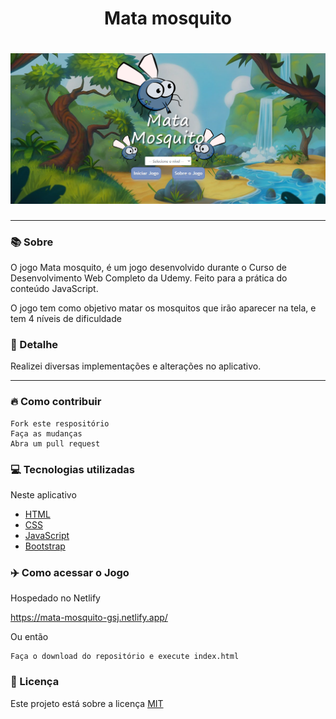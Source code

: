 <h1 align="center">Mata mosquito</h1>
<h1 align="center"><img src="./public/img/mata-mosquito-home.PNG"></h1>

<hr>

### 📚 Sobre

O jogo Mata mosquito, é um jogo desenvolvido durante o Curso de Desenvolvimento Web Completo da Udemy.
Feito para a prática do conteúdo JavaScript.

O jogo tem como objetivo matar os mosquitos que irão aparecer na tela, e tem 4 níveis de dificuldade

### 🎨 Detalhe

Realizei diversas implementações e alterações no aplicativo.

<hr>

### 🔥 Como contribuir

```
Fork este respositório
Faça as mudanças
Abra um pull request
```

### 💻 Tecnologias utilizadas

Neste aplicativo

- [HTML](https://www.w3schools.com/html/)
- [CSS](https://www.w3schools.com/css/)
- [JavaScript](https://www.w3schools.com/js/)
- [Bootstrap](https://getbootstrap.com/)

### ✈️ Como acessar o Jogo

Hospedado no Netlify

https://mata-mosquito-gsj.netlify.app/

Ou então 

```
Faça o download do repositório e execute index.html
```

### 📃 Licença

Este projeto está sobre a licença <a href="https://github.com/GilbertoASJ/Mata-mosquito/blob/main/LICENSE">MIT</a>
